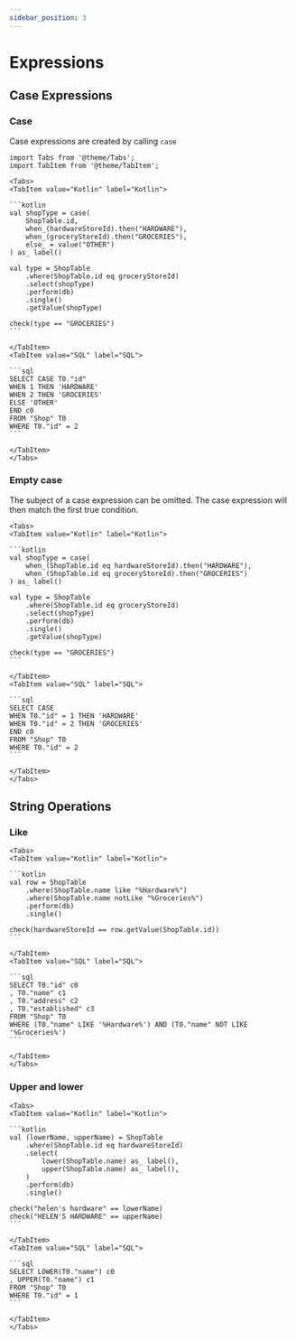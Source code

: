 ```yaml
---
sidebar_position: 3
---
```


# Expressions

## Case Expressions

### Case

Case expressions are created by calling `case`

````mdx-code-block
import Tabs from '@theme/Tabs';
import TabItem from '@theme/TabItem';

<Tabs>
<TabItem value="Kotlin" label="Kotlin">

```kotlin
val shopType = case(
    ShopTable.id,
    when_(hardwareStoreId).then("HARDWARE"),
    when_(groceryStoreId).then("GROCERIES"),
    else_ = value("OTHER")
) as_ label()

val type = ShopTable
    .where(ShopTable.id eq groceryStoreId)
    .select(shopType)
    .perform(db)
    .single()
    .getValue(shopType)

check(type == "GROCERIES")
```

</TabItem>
<TabItem value="SQL" label="SQL">

```sql
SELECT CASE T0."id"
WHEN 1 THEN 'HARDWARE'
WHEN 2 THEN 'GROCERIES'
ELSE 'OTHER'
END c0
FROM "Shop" T0
WHERE T0."id" = 2
```

</TabItem>
</Tabs>
````

### Empty case

The subject of a case expression can be omitted.
The case expression will then match the first true condition.

````mdx-code-block
<Tabs>
<TabItem value="Kotlin" label="Kotlin">

```kotlin
val shopType = case(
    when_(ShopTable.id eq hardwareStoreId).then("HARDWARE"),
    when_(ShopTable.id eq groceryStoreId).then("GROCERIES")
) as_ label()

val type = ShopTable
    .where(ShopTable.id eq groceryStoreId)
    .select(shopType)
    .perform(db)
    .single()
    .getValue(shopType)

check(type == "GROCERIES")
```

</TabItem>
<TabItem value="SQL" label="SQL">

```sql
SELECT CASE
WHEN T0."id" = 1 THEN 'HARDWARE'
WHEN T0."id" = 2 THEN 'GROCERIES'
END c0
FROM "Shop" T0
WHERE T0."id" = 2
```

</TabItem>
</Tabs>
````

## String Operations

### Like

````mdx-code-block
<Tabs>
<TabItem value="Kotlin" label="Kotlin">

```kotlin
val row = ShopTable
    .where(ShopTable.name like "%Hardware%")
    .where(ShopTable.name notLike "%Groceries%")
    .perform(db)
    .single()

check(hardwareStoreId == row.getValue(ShopTable.id))
```

</TabItem>
<TabItem value="SQL" label="SQL">

```sql
SELECT T0."id" c0
, T0."name" c1
, T0."address" c2
, T0."established" c3
FROM "Shop" T0
WHERE (T0."name" LIKE '%Hardware%') AND (T0."name" NOT LIKE '%Groceries%')
```

</TabItem>
</Tabs>
````

### Upper and lower

````mdx-code-block
<Tabs>
<TabItem value="Kotlin" label="Kotlin">

```kotlin
val (lowerName, upperName) = ShopTable
    .where(ShopTable.id eq hardwareStoreId)
    .select(
        lower(ShopTable.name) as_ label(),
        upper(ShopTable.name) as_ label(),
    )
    .perform(db)
    .single()

check("helen's hardware" == lowerName)
check("HELEN'S HARDWARE" == upperName)
```

</TabItem>
<TabItem value="SQL" label="SQL">

```sql
SELECT LOWER(T0."name") c0
, UPPER(T0."name") c1
FROM "Shop" T0
WHERE T0."id" = 1
```

</TabItem>
</Tabs>
````
